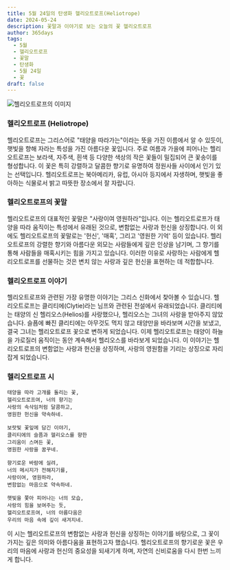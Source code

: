 ```yaml
---
title: 5월 24일의 탄생화 헬리오트로프(Heliotrope)
date: 2024-05-24
description: 꽃말과 이야기로 보는 오늘의 꽃 헬리오트로프
author: 365days
tags:
  - 5월
  - 헬리오트로프
  - 꽃말
  - 탄생화
  - 5월 24일
  - 꽃
draft: false
---
```



![헬리오트로프의 이미지](https://cdn.pixabay.com/photo/2017/08/18/13/52/vanilla-flower-2655056_640.jpg#center)

### 헬리오트로프 (Heliotrope)

헬리오트로프는 그리스어로 "태양을 따라가는"이라는 뜻을 가진 이름에서 알 수 있듯이, 햇빛을 향해 자라는 특성을 가진 아름다운 꽃입니다. 주로 여름과 가을에 피어나는 헬리오트로프는 보라색, 자주색, 흰색 등 다양한 색상의 작은 꽃들이 밀집되어 큰 꽃송이를 형성합니다. 이 꽃은 특히 강렬하고 달콤한 향기로 유명하여 정원사들 사이에서 인기 있는 선택입니다. 헬리오트로프는 북아메리카, 유럽, 아시아 등지에서 자생하며, 햇빛을 좋아하는 식물로서 밝고 따뜻한 장소에서 잘 자랍니다.

### 헬리오트로프의 꽃말

헬리오트로프의 대표적인 꽃말은 "사랑이여 영원하라"입니다. 이는 헬리오트로프가 태양을 따라 움직이는 특성에서 유래된 것으로, 변함없는 사랑과 헌신을 상징합니다. 이 외에도 헬리오트로프의 꽃말로는 '헌신', '매혹', 그리고 '영원한 기억' 등이 있습니다. 헬리오트로프의 강렬한 향기와 아름다운 외모는 사람들에게 깊은 인상을 남기며, 그 향기를 통해 사람들을 매혹시키는 힘을 가지고 있습니다. 이러한 이유로 사랑하는 사람에게 헬리오트로프를 선물하는 것은 변치 않는 사랑과 깊은 헌신을 표현하는 데 적합합니다.

### 헬리오트로프 이야기

헬리오트로프와 관련된 가장 유명한 이야기는 그리스 신화에서 찾아볼 수 있습니다. 헬리오트로프는 클리티에(Clytie)라는 님프와 관련된 전설에서 유래되었습니다. 클리티에는 태양의 신 헬리오스(Helios)를 사랑했으나, 헬리오스는 그녀의 사랑을 받아주지 않았습니다. 슬픔에 빠진 클리티에는 아무것도 먹지 않고 태양만을 바라보며 시간을 보냈고, 결국 그녀는 헬리오트로프 꽃으로 변하게 되었습니다. 이제 헬리오트로프는 태양이 하늘을 가로질러 움직이는 동안 계속해서 헬리오스를 바라보게 되었습니다. 이 이야기는 헬리오트로프의 변함없는 사랑과 헌신을 상징하며, 사랑의 영원함을 기리는 상징으로 자리 잡게 되었습니다.

### 헬리오트로프 시

```
태양을 따라 고개를 돌리는 꽃,
헬리오트로프여, 너의 향기는
사랑의 속삭임처럼 달콤하고,
영원한 헌신을 약속하네.

보랏빛 꽃잎에 담긴 이야기,
클리티에의 슬픔과 헬리오스를 향한
그리움이 스며든 꽃,
영원한 사랑을 꿈꾸네.

향기로운 바람에 실려,
너의 메시지가 전해지기를,
사랑이여, 영원하라,
변함없는 마음으로 약속하네.

햇빛을 쫓아 피어나는 너의 모습,
사랑의 힘을 보여주는 듯,
헬리오트로프여, 너의 아름다움은
우리의 마음 속에 깊이 새겨지네.
```

이 시는 헬리오트로프의 변함없는 사랑과 헌신을 상징하는 이야기를 바탕으로, 그 꽃이 가지는 깊은 의미와 아름다움을 표현하고자 했습니다. 헬리오트로프의 향기로운 꽃은 우리의 마음에 사랑과 헌신의 중요성을 되새기게 하며, 자연의 신비로움을 다시 한번 느끼게 합니다.